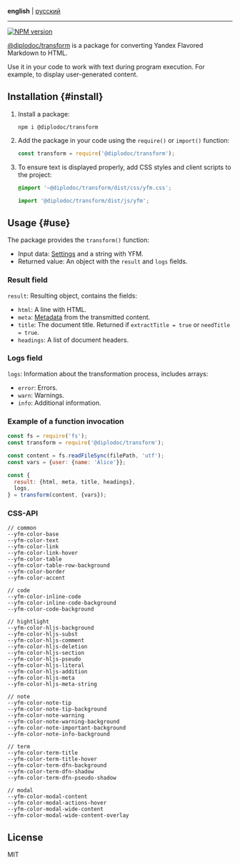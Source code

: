 **english** | [русский](https://github.com/yandex-cloud/yfm-transform/blob/master/README.ru.md)

---

[![NPM version](https://img.shields.io/npm/v/@diplodoc/transform.svg?style=flat)](https://www.npmjs.org/package/@diplodoc/transform)

[@diplodoc/transform](https://www.npmjs.com/package/@diplodoc/transform) is a package for converting Yandex Flavored Markdown to HTML.

Use it in your code to work with text during program execution. For example, to display user-generated content.

## Installation {#install}

1. Install a package:

   ```shell
   npm i @diplodoc/transform
   ```

1. Add the package in your code using the `require()` or `import()` function:

   ```javascript
   const transform = require('@diplodoc/transform');
   ```

1. To ensure text is displayed properly, add CSS styles and client scripts to the project:

   ```css
   @import '~@diplodoc/transform/dist/css/yfm.css';
   ```

   ```javascript
   import '@diplodoc/transform/dist/js/yfm';
   ```

## Usage {#use}

The package provides the `transform()` function:

- Input data: [Settings](settings.md) and a string with YFM.
- Returned value: An object with the `result` and `logs` fields.

### Result field

`result`: Resulting object, contains the fields:

- `html`: A line with HTML.
- `meta`: [Metadata](../../syntax/meta.md#meta) from the transmitted content.
- `title`: The document title. Returned if `extractTitle = true` or `needTitle = true`.
- `headings`: A list of document headers.

### Logs field

`logs`: Information about the transformation process, includes arrays:

- `error`: Errors.
- `warn`: Warnings.
- `info`: Additional information.

### Example of a function invocation

```javascript
const fs = require('fs');
const transform = require('@diplodoc/transform');

const content = fs.readFileSync(filePath, 'utf');
const vars = {user: {name: 'Alice'}};

const {
  result: {html, meta, title, headings},
  logs,
} = transform(content, {vars});
```

### CSS-API

    // common
    --yfm-color-base
    --yfm-color-text
    --yfm-color-link
    --yfm-color-link-hover
    --yfm-color-table
    --yfm-color-table-row-background
    --yfm-color-border
    --yfm-color-accent

    // code
    --yfm-color-inline-code
    --yfm-color-inline-code-background
    --yfm-color-code-background

    // hightlight
    --yfm-color-hljs-background
    --yfm-color-hljs-subst
    --yfm-color-hljs-comment
    --yfm-color-hljs-deletion
    --yfm-color-hljs-section
    --yfm-color-hljs-pseudo
    --yfm-color-hljs-literal
    --yfm-color-hljs-addition
    --yfm-color-hljs-meta
    --yfm-color-hljs-meta-string

    // note
    --yfm-color-note-tip
    --yfm-color-note-tip-background
    --yfm-color-note-warning
    --yfm-color-note-warning-background
    --yfm-color-note-important-background
    --yfm-color-note-info-background

    // term
    --yfm-color-term-title
    --yfm-color-term-title-hover
    --yfm-color-term-dfn-background
    --yfm-color-term-dfn-shadow
    --yfm-color-term-dfn-pseudo-shadow

    // modal
    --yfm-color-modal-content
    --yfm-color-modal-actions-hover
    --yfm-color-modal-wide-content
    --yfm-color-modal-wide-content-overlay

## License

MIT
